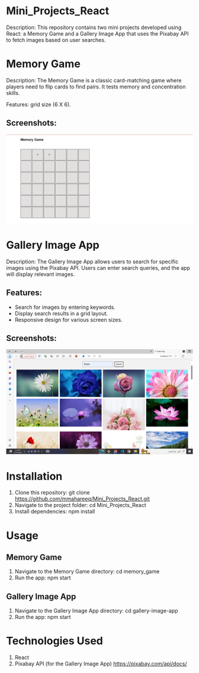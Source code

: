 # Mini_Projects_React
Description: This repository contains two mini projects developed using React: a Memory Game and a Gallery Image App that uses the Pixabay API to fetch images based on user searches.

# Memory Game
Description: The Memory Game is a classic card-matching game where players need to flip cards to find pairs. It tests memory and concentration skills.

Features:
grid size (6 X 6).

## Screenshots:
![Alt text](img3.png)



# Gallery Image App
Description: The Gallery Image App allows users to search for specific images using the Pixabay API. Users can enter search queries, and the app will display relevant images.

## Features:

 - Search for images by entering keywords.
 - Display search results in a grid layout.
 - Responsive design for various screen sizes.

## Screenshots:
![Alt text](img2.png)

# Installation
 1. Clone this repository: git clone https://github.com/mmahareeq/Mini_Projects_React.git
 2. Navigate to the project folder: cd Mini_Projects_React
 3. Install dependencies: npm install

# Usage
## Memory Game
  1. Navigate to the Memory Game directory: cd memory_game
  2. Run the app: npm start
## Gallery Image App
  1. Navigate to the Gallery Image App directory: cd gallery-image-app
  2. Run the app: npm start

# Technologies Used
 1. React
 2. Pixabay API (for the Gallery Image App) https://pixabay.com/api/docs/
